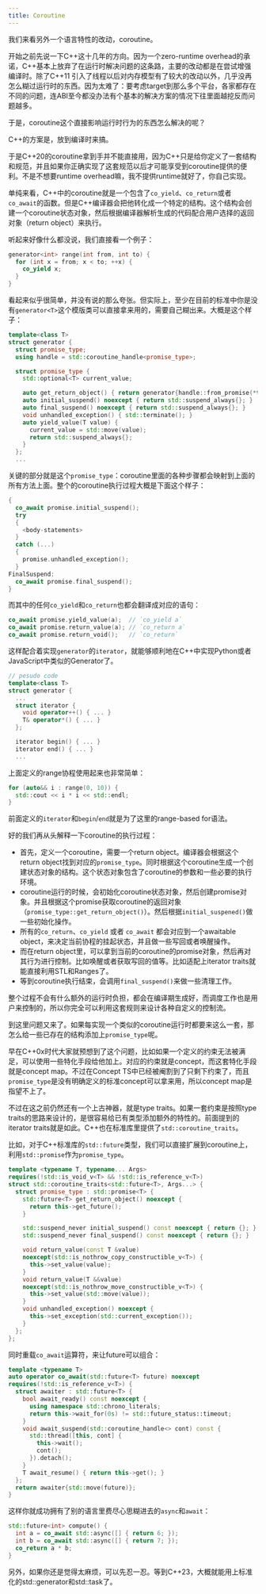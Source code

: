```yaml
---
title: Coroutine
---
```


我们来看另外一个语言特性的改动，coroutine。

开始之前先说一下C++这十几年的方向。因为一个zero-runtime overhead的承诺，C++基本上放弃了在运行时解决问题的这条路，主要的改动都是在尝试增强编译时。除了C++11 引入了线程以后对内存模型有了较大的改动以外，几乎没再怎么糊过运行时的东西。因为太难了：要考虑target到那么多个平台，各家都存在不同的问题，连ABI至今都没办法有个基本的解决方案的情况下往里面越挖反而问题越多。

于是，coroutine这个直接影响运行时行为的东西怎么解决的呢？

C++的方案是，放到编译时来搞。

于是C++20的coroutine拿到手并不能直接用，因为C++只是给你定义了一套结构和规范，并且如果你正确实现了这套规范以后才可能享受到coroutine提供的便利。不是不想要runtime overhead嘛，我不提供runtime就好了，你自己实现。

单纯来看，C++中的coroutine就是一个包含了`co_yield`、`co_return`或者`co_await`的函数。但是C++编译器会把他转化成一个特定的结构。这个结构会创建一个coroutine状态对象，然后根据编译器解析生成的代码配合用户选择的返回对象（return object）来执行。

听起来好像什么都没说，我们直接看一个例子：

```c++
generator<int> range(int from, int to) {
  for (int x = from; x < to; ++x) {
    co_yield x;
  }
}
```

看起来似乎很简单，并没有说的那么夸张。但实际上，至少在目前的标准中你是没有`generator<T>`这个模版类可以直接拿来用的，需要自己糊出来。大概是这个样子：

```C++
template<class T>
struct generator {
  struct promise_type;
  using handle = std::coroutine_handle<promise_type>;

  struct promise_type {
    std::optional<T> current_value;

    auto get_return_object() { return generator{handle::from_promise(*this)}; }
    auto initial_suspend() noexcept { return std::suspend_always{}; }
    auto final_suspend() noexcept { return std::suspend_always{}; }
    void unhandled_exception() { std::terminate(); }
    auto yield_value(T value) {
      current_value = std::move(value);
      return std::suspend_always{};
    }
  };
  ...

```

关键的部分就是这个`promise_type`：coroutine里面的各种步骤都会映射到上面的所有方法上面。整个的coroutine执行过程大概是下面这个样子：

```C++
{
  co_await promise.initial_suspend();
  try
  {
    <body-statements>
  }
  catch (...)
  {
    promise.unhandled_exception();
  }
FinalSuspend:
  co_await promise.final_suspend();
}
```

而其中的任何`co_yield`和`co_return`也都会翻译成对应的语句：

```c++
co_await promise.yield_value(a);  // `co_yield a`
co_await promise.return_value(a); // `co_return a`
co_await promise.return_void();   // `co_return`
```

这样配合着实现`generator`的`iterator`，就能够顺利地在C++中实现Python或者JavaScript中类似的Generator了。

```C++
// pesudo code
template<class T>
struct generator {
  ...
  struct iterator {
    void operator++() { ... }
    T& operator*() { ... }
  };

  iterator begin() { ... }
  iterator end() { ... }
  ...
```

上面定义的range协程使用起来也非常简单：
```C++
for (auto&& i : range(0, 10)) {
  std::cout << i * i << std::endl;
}
```
前面定义的`iterator`和`begin`/`end`就是为了这里的range-based for语法。

好的我们再从头解释一下coroutine的执行过程：

- 首先，定义一个coroutine，需要一个return object。编译器会根据这个return object找到对应的`promise_type`。同时根据这个coroutine生成一个创建状态对象的结构。这个状态对象包含了coroutine的参数和一些必要的执行环境。
- coroutine运行的时候，会初始化coroutine状态对象，然后创建promise对象。并且根据这个promise获取coroutine的返回对象（`promise_type::get_return_object()`）。然后根据`initial_suspened()`做一些初始化操作。
- 所有的`co_return`、`co_yield` 或者 `co_await` 都会对应到一个awaitable object，来决定当前协程的挂起状态，并且做一些写回或者唤醒操作。
- 而在return object里，可以拿到当前的coroutine的promise对象，然后再对其行为进行控制。比如唤醒或者获取写回的值等。比如适配上iterator traits就能直接利用STL和Ranges了。
- 等到coroutine执行结束，会调用`final_suspend()`来做一些清理工作。

整个过程不会有什么额外的运行时负担，都会在编译期生成好，而调度工作也是用户来控制的，所以你完全可以利用这套规则来设计各种自定义的控制流。

到这里问题又来了。如果每实现一个类似的coroutine运行时都要来这么一套，那怎么给一些已存在的结构添加上`promise_type`呢。

早在C++0x时代大家就预想到了这个问题，比如如果一个定义的约束无法被满足，可以使用一些特化手段给他加上。对应的约束就是concept，而这套特化手段就是concept map。不过在Concept TS中已经被阉割到了只剩下约束了，而且`promise_type`是没有明确定义的标准concept可以拿来用，所以concept map是指望不上了。

不过在这之前仍然还有一个上古神器，就是type traits。如果一套约束是按照type traits的思路来设计的，是很容易给已有类型添加额外的特性的。前面提到的iterator traits就是如此。C++也在标准库里提供了`std::coroutine_traits`。

比如，对于C++标准库的`std::future`类型，我们可以直接扩展到coroutine上，利用`std::promise`作为`promise_type`。
```C++
template <typename T, typename... Args>
requires(!std::is_void_v<T> && !std::is_reference_v<T>)
struct std::coroutine_traits<std::future<T>, Args...> {
  struct promise_type : std::promise<T> {
    std::future<T> get_return_object() noexcept {
      return this->get_future();
    }

    std::suspend_never initial_suspend() const noexcept { return {}; }
    std::suspend_never final_suspend() const noexcept { return {}; }

    void return_value(const T &value)
    noexcept(std::is_nothrow_copy_constructible_v<T>) {
      this->set_value(value);
    }
    void return_value(T &&value)
    noexcept(std::is_nothrow_move_constructible_v<T>) {
      this->set_value(std::move(value));
    }
    void unhandled_exception() noexcept {
      this->set_exception(std::current_exception());
    }
  };
};
```

同时重载`co_await`运算符，来让future可以组合：
```C++
template <typename T>
auto operator co_await(std::future<T> future) noexcept
requires(!std::is_reference_v<T>) {
  struct awaiter : std::future<T> {
    bool await_ready() const noexcept {
      using namespace std::chrono_literals;
      return this->wait_for(0s) != std::future_status::timeout;
    }
    void await_suspend(std::coroutine_handle<> cont) const {
      std::thread([this, cont] {
        this->wait();
        cont();
      }).detach();
    }
    T await_resume() { return this->get(); }
  };
  return awaiter{std::move(future)};
}
```

这样你就成功拥有了别的语言里费尽心思糊进去的`async`和`await`：

```C++
std::future<int> compute() {
  int a = co_await std::async([] { return 6; });
  int b = co_await std::async([] { return 7; });
  co_return a * b;
}
```

另外，如果你还是觉得太麻烦，可以先忍一忍。等到C++23，大概就能用上标准化的std::generator和std::task了。
